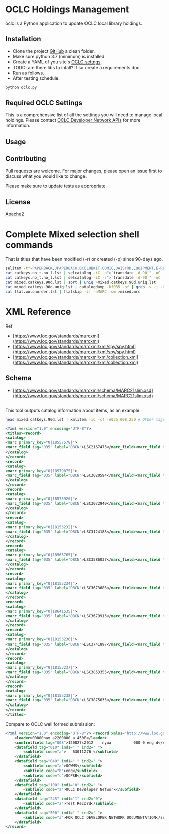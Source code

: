 # OCLC Holdings Management

oclc is a Python application to update OCLC local library holdings.

## Installation

* Clone the project [GitHub](https://github.com/anisbet) a clean folder.
* Make sure python 3.7 (minimum) is installed.
* Create a YAML of you site's [OCLC settngs](#required-oclc-settings).
* TODO: are there libs to intall? If so create a requirements doc.
* Run as follows.
* After testing schedule.

```bash
python oclc.py
```
## Required OCLC Settings
This is a comprehensive list of all the settings you will need to manage local holdings. Please contact [OCLC Developer Network APIs](https://www.oclc.org/developer/develop/web-services.en.html) for more information.

## Usage


## Contributing

Pull requests are welcome. For major changes, please open an issue first
to discuss what you would like to change.

Please make sure to update tests as appropriate.

## License

[Apache2](https://choosealicense.com/licenses/apache-2.0/)

# Complete Mixed selection shell commands
That is titles that have been modified (-r) or created (-p) since 90-days ago.
```bash
selitem -t"~PAPERBACK,JPAPERBACK,BKCLUBKIT,COMIC,DAISYRD,EQUIPMENT,E-RESOURCE,FLICKSTOGO,FLICKTUNE,JFLICKTUNE,JTUNESTOGO,PAMPHLET,RFIDSCANNR,TUNESTOGO,JFLICKTOGO,PROGRAMKIT,LAPTOP,BESTSELLER,JBESTSELLR" -l"~BARCGRAVE,CANC_ORDER,DISCARD,EPLACQ,EPLBINDERY,EPLCATALOG,EPLILL,INCOMPLETE,LONGOVRDUE,LOST,LOST-ASSUM,LOST-CLAIM,LOST-PAID,MISSING,NON-ORDER,BINDERY,CATALOGING,COMICBOOK,INTERNET,PAMPHLET,DAMAGE,UNKNOWN,REF-ORDER,BESTSELLER,JBESTSELLR,STOLEN" -oC 2>/dev/null | sort | uniq >catkeys.no_t.no_l.lst 
cat catkeys.no_t.no_l.lst | selcatalog -iC -p">`transdate -d-90`" -oC  >mixed.catkeys.90d.lst
cat catkeys.no_t.no_l.lst | selcatalog -iC -r">`transdate -d-90`" -oC  >>mixed.catkeys.90d.lst 
cat mixed.catkeys.90d.lst | sort | uniq >mixed.catkeys.90d.uniq.lst
cat mixed.catkeys.90d.uniq.lst | catalogdump -kf035 -of | grep -v -i -e '\.250\.[ \t]+\|aExpected release' >flat.wo.onorder.lst
cat flat.wo.onorder.lst | flatskip -if -aMARC -om >mixed.mrc
```

# XML Reference
Ref
* [https://www.loc.gov/standards/marcxml](https://www.loc.gov/standards/marcxml)
* [https://www.loc.gov/standards/marcxml/xml/spy/spy.html](https://www.loc.gov/standards/marcxml/xml/spy/spy.html) 
* [https://www.loc.gov/standards/marcxml/xml/collection.xml](https://www.loc.gov/standards/marcxml/xml/collection.xml) 
## Schema
* [https://www.loc.gov/standards/marcxml/schema/MARC21slim.xsd](https://www.loc.gov/standards/marcxml/schema/MARC21slim.xsd)

##
This tool outputs catalog information about items, as an example:
```bash
head mixed.catkeys.90d.lst | xmlitem -iC -cf -e035,008,250 # Other tags can be added.
```
```xml
<?xml version="1.0" encoding="UTF-8"?>
<titles><record>
<catalog>
<marc primary_key="0|18557578|">
<marc_field tag="035" label="DBCN">LSC2167473</marc_field><marc_field tag="008" label="Fixed field data">090818t20112009nyua   e b    001 0beng d</marc_field></marc>
</catalog>
</record>
<record>
<catalog>
<marc primary_key="0|18579075|">
<marc_field tag="035" label="DBCN">LSC3020594</marc_field><marc_field tag="008" label="Fixed field data">160408s2016    onc    e b    000 0 eng</marc_field><marc_field tag="250" label="Edition">First edition.</marc_field></marc>
</catalog>
</record>
<record>
<catalog>
<marc primary_key="0|18578920|">
<marc_field tag="035" label="DBCN">LSC3072940</marc_field><marc_field tag="008" label="Fixed field data">171020s2017    nyuab  e b    001 0 eng d</marc_field></marc>
</catalog>
</record>
<record>
<catalog>
<marc primary_key="0|18153232|">
<marc_field tag="035" label="DBCN">LSC3124188</marc_field><marc_field tag="008" label="Fixed field data">221107s2022    xxc    e      001 0 eng</marc_field><marc_field tag="250" label="Edition">ON ORDER</marc_field></marc>
</catalog>
</record>
<record>
<catalog>
<marc primary_key="0|18563765|">
<marc_field tag="035" label="DBCN">LSC3586037</marc_field><marc_field tag="008" label="Fixed field data">180907s2019    cau    e      000 0 eng</marc_field></marc>
</catalog>
</record>
<record>
<catalog>
<marc primary_key="0|18153234|">
<marc_field tag="035" label="DBCN">LSC3673686</marc_field><marc_field tag="008" label="Fixed field data">221107s2022    xxc    e      001 0 eng</marc_field><marc_field tag="250" label="Edition">ON ORDER</marc_field></marc>
</catalog>
</record>
<record>
<catalog>
<marc primary_key="0|18641535|">
<marc_field tag="035" label="DBCN">LSC3679913</marc_field><marc_field tag="008" label="Fixed field data">190425s2020    caua   e b    001 0 eng</marc_field></marc>
</catalog>
</record>
<record>
<catalog>
<marc primary_key="0|18153236|">
<marc_field tag="035" label="DBCN">LSC3741897</marc_field><marc_field tag="008" label="Fixed field data">221107s2022    xxc    e      001 0 eng</marc_field><marc_field tag="250" label="Edition">ON ORDER</marc_field></marc>
</catalog>
</record>
<record>
<catalog>
<marc primary_key="0|18153237|">
<marc_field tag="035" label="DBCN">LSC3853355</marc_field><marc_field tag="008" label="Fixed field data">221107s2022    xxu    e      001 0 eng</marc_field><marc_field tag="250" label="Edition">ON ORDER</marc_field></marc>
</catalog>
</record>
<record>
<catalog>
<marc primary_key="0|18153238|">
<marc_field tag="035" label="DBCN">LSC3875635</marc_field><marc_field tag="008" label="Fixed field data">221107s2022    xxc    e      001 0 eng</marc_field><marc_field tag="250" label="Edition">ON ORDER</marc_field></marc>
</catalog>
</record>
</titles>
```

Compare to OCLC well formed submission:
```xml
<?xml version="1.0" encoding="UTF-8"?> <record xmlns="http://www.loc.gov/MARC21/slim">
    <leader>00000nam a2200000 a 4500</leader>
    <controlfield tag="008">120827s2012    nyua          000 0 eng d</controlfield>
    <datafield tag="010" ind1=" " ind2=" ">
        <subfield code="a">   63011276 </subfield>
    </datafield>
    <datafield tag="040" ind1=" " ind2=" ">
        <subfield code="a">OCWMS</subfield>
        <subfield code="b">eng</subfield>
        <subfield code="c">OCPSB</subfield>
    </datafield>
    <datafield tag="100" ind1="0" ind2=" ">
        <subfield code="a">OCLC Developer Network</subfield>
    </datafield>
    <datafield tag="245" ind1="1" ind2="0">
        <subfield code="a">Test Record</subfield>
    </datafield>
    <datafield tag="500" ind1=" " ind2=" ">
        <subfield code="a">FOR OCLC DEVELOPER NETWORK DOCUMENTATION</subfield>
    </datafield>
</record> 
```